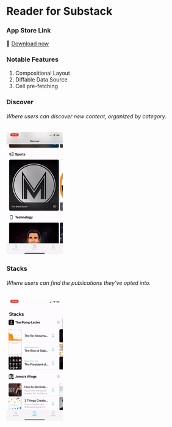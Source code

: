 # Reader for Substack


### App Store Link 

📲 [Download now](https://apps.apple.com/app/reader-for-substack/id1570635777)

### Notable Features 

1. Compositional Layout 
1. Diffable Data Source 
1. Cell pre-fetching 

### Discover

###### Where users can discover new content, organized by category.

![GitHub Logo](/assets/discover.gif)

### Stacks 

###### Where users can find the publications they've opted into.

![GitHub Logo](/assets/stacks.gif)

